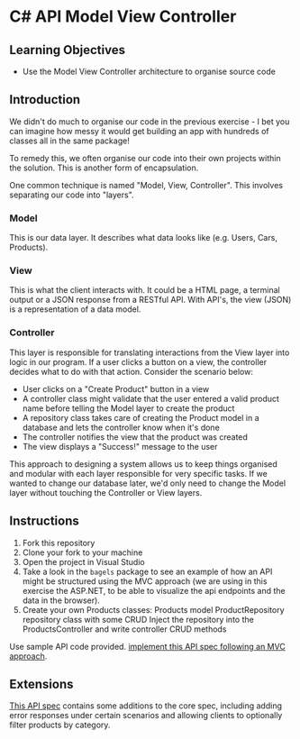 # C# API Model View Controller

## Learning Objectives
- Use the Model View Controller architecture to organise source code

## Introduction

We didn't do much to organise our code in the previous exercise - I bet you can imagine how messy it would get building an app with hundreds of classes all in the same package!

To remedy this, we often organise our code into their own projects within the solution. This is another form of encapsulation.

One common technique is named "Model, View, Controller". This involves separating our code into "layers".

### Model
This is our data layer. It describes what data looks like (e.g. Users, Cars, Products). 

### View
This is what the client interacts with. It could be a HTML page, a terminal output or a JSON response from a RESTful API. With API's, the view (JSON) is a representation of a data model.

### Controller
This layer is responsible for translating interactions from the View layer into logic in our program. If a user clicks a button on a view, the controller decides what to do with that action. Consider the scenario below:

- User clicks on a "Create Product" button in a view
- A controller class might validate that the user entered a valid product name before telling the Model layer to create the product
- A repository class takes care of creating the Product model in a database and lets the controller know when it's done
- The controller notifies the view that the product was created
- The view displays a "Success!" message to the user

This approach to designing a system allows us to keep things organised and modular with each layer responsible for very specific tasks. If we wanted to change our database later, we'd only need to change the Model layer without touching the Controller or View layers.

## Instructions

1. Fork this repository
2. Clone your fork to your machine
3. Open the project in Visual Studio
4. Take a look in the `bagels` package to see an example of how an API might be structured using the MVC approach (we are using in this exercise the ASP.NET, to be able to visualize the api endpoints and the data in the browser).
5. Create your own Products classes:
	Products model
	ProductRepository repository class with some CRUD
	Inject the repository into the ProductsController and write controller CRUD methods
	
Use sample API code provided.  [implement this API spec following an MVC approach](https://boolean-uk.github.io/csharp-mvc-in-memory-data-store/).

## Extensions

[This API spec](https://boolean-uk.github.io/csharp-api-mvc-in-memory/extensions) contains some additions to the core spec, including adding error responses under certain scenarios and allowing clients to optionally filter products by category.
